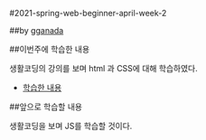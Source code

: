 #2021-spring-web-beginner-april-week-2

##by [gganada](https://github.com/gganada)

##이번주에 학습한 내용

 생활코딩의 강의를 보며 html 과 CSS에 대해 학습하였다.

  - [학습한 내용](https://gganada.github.io/JH_WebStudy/)

##앞으로 학습할 내용

 생활코딩을 보며 JS를 학습할 것이다.
